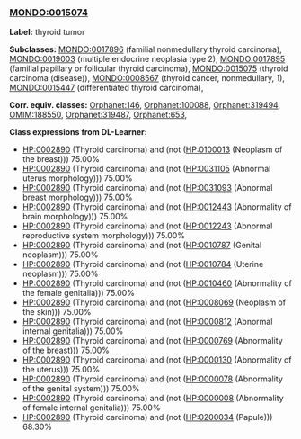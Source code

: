 
### [MONDO:0015074](http://purl.obolibrary.org/obo/MONDO_0015074)
**Label:** thyroid tumor

**Subclasses:** [MONDO:0017896](http://purl.obolibrary.org/obo/MONDO_0017896) (familial nonmedullary thyroid carcinoma), [MONDO:0019003](http://purl.obolibrary.org/obo/MONDO_0019003) (multiple endocrine neoplasia type 2), [MONDO:0017895](http://purl.obolibrary.org/obo/MONDO_0017895) (familial papillary or follicular thyroid carcinoma), [MONDO:0015075](http://purl.obolibrary.org/obo/MONDO_0015075) (thyroid carcinoma (disease)), [MONDO:0008567](http://purl.obolibrary.org/obo/MONDO_0008567) (thyroid cancer, nonmedullary, 1), [MONDO:0015447](http://purl.obolibrary.org/obo/MONDO_0015447) (differentiated thyroid carcinoma), 

**Corr. equiv. classes:** [Orphanet:146](http://www.orpha.net/ORDO/Orphanet_146), [Orphanet:100088](http://www.orpha.net/ORDO/Orphanet_100088), [Orphanet:319494](http://www.orpha.net/ORDO/Orphanet_319494), [OMIM:188550](http://purl.obolibrary.org/obo/OMIM_188550), [Orphanet:319487](http://www.orpha.net/ORDO/Orphanet_319487), [Orphanet:653](http://www.orpha.net/ORDO/Orphanet_653), 

**Class expressions from DL-Learner:**

- [HP:0002890](http://purl.obolibrary.org/obo/HP_0002890) (Thyroid carcinoma) and (not ([HP:0100013](http://purl.obolibrary.org/obo/HP_0100013) (Neoplasm of the breast))) 75.00%
- [HP:0002890](http://purl.obolibrary.org/obo/HP_0002890) (Thyroid carcinoma) and (not ([HP:0031105](http://purl.obolibrary.org/obo/HP_0031105) (Abnormal uterus morphology))) 75.00%
- [HP:0002890](http://purl.obolibrary.org/obo/HP_0002890) (Thyroid carcinoma) and (not ([HP:0031093](http://purl.obolibrary.org/obo/HP_0031093) (Abnormal breast morphology))) 75.00%
- [HP:0002890](http://purl.obolibrary.org/obo/HP_0002890) (Thyroid carcinoma) and (not ([HP:0012443](http://purl.obolibrary.org/obo/HP_0012443) (Abnormality of brain morphology))) 75.00%
- [HP:0002890](http://purl.obolibrary.org/obo/HP_0002890) (Thyroid carcinoma) and (not ([HP:0012243](http://purl.obolibrary.org/obo/HP_0012243) (Abnormal reproductive system morphology))) 75.00%
- [HP:0002890](http://purl.obolibrary.org/obo/HP_0002890) (Thyroid carcinoma) and (not ([HP:0010787](http://purl.obolibrary.org/obo/HP_0010787) (Genital neoplasm))) 75.00%
- [HP:0002890](http://purl.obolibrary.org/obo/HP_0002890) (Thyroid carcinoma) and (not ([HP:0010784](http://purl.obolibrary.org/obo/HP_0010784) (Uterine neoplasm))) 75.00%
- [HP:0002890](http://purl.obolibrary.org/obo/HP_0002890) (Thyroid carcinoma) and (not ([HP:0010460](http://purl.obolibrary.org/obo/HP_0010460) (Abnormality of the female genitalia))) 75.00%
- [HP:0002890](http://purl.obolibrary.org/obo/HP_0002890) (Thyroid carcinoma) and (not ([HP:0008069](http://purl.obolibrary.org/obo/HP_0008069) (Neoplasm of the skin))) 75.00%
- [HP:0002890](http://purl.obolibrary.org/obo/HP_0002890) (Thyroid carcinoma) and (not ([HP:0000812](http://purl.obolibrary.org/obo/HP_0000812) (Abnormal internal genitalia))) 75.00%
- [HP:0002890](http://purl.obolibrary.org/obo/HP_0002890) (Thyroid carcinoma) and (not ([HP:0000769](http://purl.obolibrary.org/obo/HP_0000769) (Abnormality of the breast))) 75.00%
- [HP:0002890](http://purl.obolibrary.org/obo/HP_0002890) (Thyroid carcinoma) and (not ([HP:0000130](http://purl.obolibrary.org/obo/HP_0000130) (Abnormality of the uterus))) 75.00%
- [HP:0002890](http://purl.obolibrary.org/obo/HP_0002890) (Thyroid carcinoma) and (not ([HP:0000078](http://purl.obolibrary.org/obo/HP_0000078) (Abnormality of the genital system))) 75.00%
- [HP:0002890](http://purl.obolibrary.org/obo/HP_0002890) (Thyroid carcinoma) and (not ([HP:0000008](http://purl.obolibrary.org/obo/HP_0000008) (Abnormality of female internal genitalia))) 75.00%
- [HP:0002890](http://purl.obolibrary.org/obo/HP_0002890) (Thyroid carcinoma) and (not ([HP:0200034](http://purl.obolibrary.org/obo/HP_0200034) (Papule))) 68.30%



